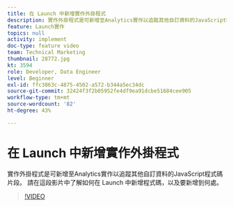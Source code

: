 ```yaml
---
title: 在 Launch 中新增實作外掛程式
description: 實作外掛程式是可新增至Analytics實作以追蹤其他自訂資料的JavaScript程式碼片段。 請在這段影片中了解如何在 Launch 中新增程式碼，以及要新增到何處。
feature: Launch實作
topics: null
activity: implement
doc-type: feature video
team: Technical Marketing
thumbnail: 28772.jpg
kt: 3594
role: Developer, Data Engineer
level: Beginner
exl-id: ffc3863c-4875-4502-a572-b344a5ec34dc
source-git-commit: 32424f3f2b05952fe4df9ea91dcbe51684cee905
workflow-type: tm+mt
source-wordcount: '82'
ht-degree: 43%

---
```


# 在 Launch 中新增實作外掛程式

實作外掛程式是可新增至Analytics實作以追蹤其他自訂資料的JavaScript程式碼片段。 請在這段影片中了解如何在 Launch 中新增程式碼，以及要新增到何處。

>[!VIDEO](https://video.tv.adobe.com/v/28772/?quality=12&learn=on)
